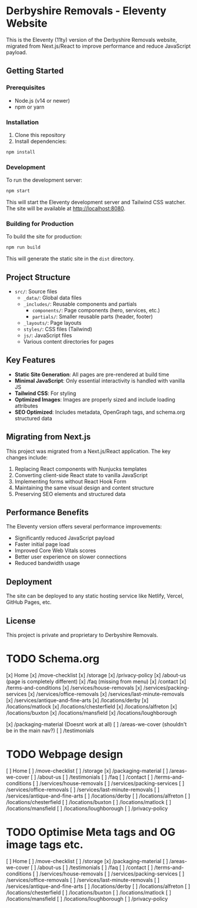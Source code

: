 # Derbyshire Removals - Eleventy Website

This is the Eleventy (11ty) version of the Derbyshire Removals website, migrated from Next.js/React to improve performance and reduce JavaScript payload.

## Getting Started

### Prerequisites

- Node.js (v14 or newer)
- npm or yarn

### Installation

1. Clone this repository
2. Install dependencies:

```bash
npm install
```

### Development

To run the development server:

```bash
npm start
```

This will start the Eleventy development server and Tailwind CSS watcher. The site will be available at [http://localhost:8080](http://localhost:8080).

### Building for Production

To build the site for production:

```bash
npm run build
```

This will generate the static site in the `dist` directory.

## Project Structure

- `src/`: Source files
  - `_data/`: Global data files
  - `_includes/`: Reusable components and partials
    - `components/`: Page components (hero, services, etc.)
    - `partials/`: Smaller reusable parts (header, footer)
  - `_layouts/`: Page layouts
  - `styles/`: CSS files (Tailwind)
  - `js/`: JavaScript files
  - Various content directories for pages

## Key Features

- **Static Site Generation**: All pages are pre-rendered at build time
- **Minimal JavaScript**: Only essential interactivity is handled with vanilla JS
- **Tailwind CSS**: For styling
- **Optimized Images**: Images are properly sized and include loading attributes
- **SEO Optimized**: Includes metadata, OpenGraph tags, and schema.org structured data

## Migrating from Next.js

This project was migrated from a Next.js/React application. The key changes include:

1. Replacing React components with Nunjucks templates
2. Converting client-side React state to vanilla JavaScript
3. Implementing forms without React Hook Form
4. Maintaining the same visual design and content structure
5. Preserving SEO elements and structured data

## Performance Benefits

The Eleventy version offers several performance improvements:

- Significantly reduced JavaScript payload
- Faster initial page load
- Improved Core Web Vitals scores
- Better user experience on slower connections
- Reduced bandwidth usage

## Deployment

The site can be deployed to any static hosting service like Netlify, Vercel, GitHub Pages, etc.

## License

This project is private and proprietary to Derbyshire Removals.


# TODO Schema.org
[x] Home
[x] /move-checklist
[x] /storage
[x] /privacy-policy
[x] /about-us (page is completely different)
[x] /faq (missing from menu)
[x] /contact
[x] /terms-and-conditions
[x] /services/house-removals
[x] /services/packing-services
[x] /services/office-removals
[x] /services/last-minute-removals
[x] /services/antique-and-fine-arts
[x] /locations/derby
[x] /locations/matlock
[x] /locations/chesterfield
[x] /locations/alfreton
[x] /locations/buxton
[x] /locations/mansfield
[x] /locations/loughborough

[x] /packaging-material (Doesnt work at all)
[ ] /areas-we-cover (shouldn't be in the main nav?)
[ ] /testimonials


# TODO Webpage design
[ ] Home
[ ] /move-checklist
[ ] /storage
[x] /packaging-material
[ ] /areas-we-cover
[ ] /about-us
[ ] /testimonials
[ ] /faq
[ ] /contact
[ ] /terms-and-conditions
[ ] /services/house-removals
[ ] /services/packing-services
[ ] /services/office-removals
[ ] /services/last-minute-removals
[ ] /services/antique-and-fine-arts
[ ] /locations/derby
[ ] /locations/alfreton
[ ] /locations/chesterfield
[ ] /locations/buxton
[ ] /locations/matlock
[ ] /locations/mansfield
[ ] /locations/loughborough
[ ] /privacy-policy

# TODO Optimise Meta tags and OG image tags etc.
[ ] Home
[ ] /move-checklist
[ ] /storage
[x] /packaging-material
[ ] /areas-we-cover
[ ] /about-us
[ ] /testimonials
[ ] /faq
[ ] /contact
[ ] /terms-and-conditions
[ ] /services/house-removals
[ ] /services/packing-services
[ ] /services/office-removals
[ ] /services/last-minute-removals
[ ] /services/antique-and-fine-arts
[ ] /locations/derby
[ ] /locations/alfreton
[ ] /locations/chesterfield
[ ] /locations/buxton
[ ] /locations/matlock
[ ] /locations/mansfield
[ ] /locations/loughborough
[ ] /privacy-policy
